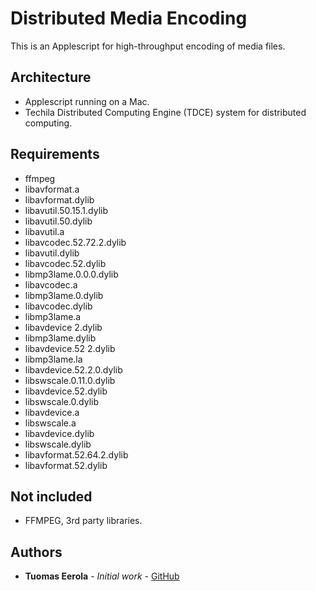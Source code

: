 # Distributed Media Encoding

This is an Applescript for high-throughput encoding of media files.

## Architecture

- Applescript running on a Mac.
- Techila Distributed Computing Engine (TDCE) system for distributed computing.

## Requirements

- ffmpeg
- libavformat.a
- libavformat.dylib
- libavutil.50.15.1.dylib
- libavutil.50.dylib
- libavutil.a
- libavcodec.52.72.2.dylib	
- libavutil.dylib
- libavcodec.52.dylib		
- libmp3lame.0.0.0.dylib
- libavcodec.a	
- libmp3lame.0.dylib
- libavcodec.dylib	
- libmp3lame.a
- libavdevice 2.dylib		
- libmp3lame.dylib
- libavdevice.52 2.dylib		
- libmp3lame.la
- libavdevice.52.2.0.dylib	
- libswscale.0.11.0.dylib
- libavdevice.52.dylib		
- libswscale.0.dylib
- libavdevice.a			
- libswscale.a
- libavdevice.dylib		
- libswscale.dylib
- libavformat.52.64.2.dylib
- libavformat.52.dylib

## Not included

- FFMPEG, 3rd party libraries.

## Authors

* **Tuomas Eerola** - *Initial work* - [GitHub](https://github.com/eerolat)
